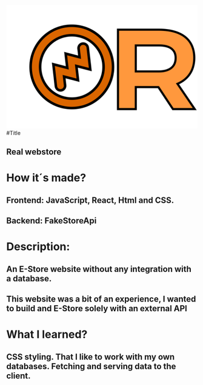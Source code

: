![Real logo](client/public/r-high-resolution-logo-transparent.png)
#Title
## Real webstore

# How it´s made?
## Frontend: JavaScript, React, Html and CSS.
## Backend: FakeStoreApi

# Description:
## An E-Store website without any integration with a database.
## This website was a bit of an experience, I wanted to build and E-Store solely with an external API

# What I learned?

## CSS styling. That I like to work with my own databases. Fetching and serving data to the client.
